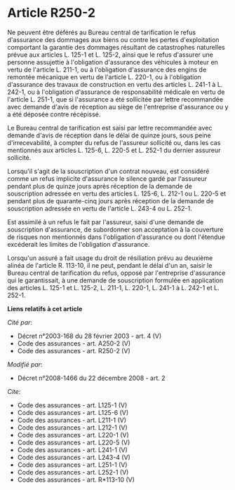 # Article R250-2

Ne peuvent être déférés au Bureau central de tarification le refus d'assurance des dommages aux biens ou contre les pertes
d'exploitation comportant la garantie des dommages résultant de catastrophes naturelles prévue aux articles L. 125-1 et L.
125-2, ainsi que le refus d'assurer une personne assujettie à l'obligation d'assurance des véhicules à moteur en vertu de
l'article L. 211-1, ou à l'obligation d'assurance des engins de remontée mécanique en vertu de l'article L. 220-1, ou à
l'obligation d'assurance des travaux de construction en vertu des articles L. 241-1 à L. 242-1, ou à l'obligation d'assurance
de responsabilité médicale en vertu de l'article L. 251-1, que si l'assurance a été sollicitée par lettre recommandée avec
demande d'avis de réception au siège de l'entreprise d'assurance ou y a été déposée contre récépissé. 

Le Bureau central de tarification est saisi par lettre recommandée avec demande d'avis de réception dans le délai de quinze
jours, sous peine d'irrecevabilité, à compter du refus de l'assureur sollicité ou, dans les cas mentionnés aux articles L.
125-6, L. 220-5 et L. 252-1 du dernier assureur sollicité. 

Lorsqu'il s'agit de la souscription d'un contrat nouveau, est considéré comme un refus implicite d'assurance le silence gardé
par l'assureur pendant plus de quinze jours après réception de la demande de souscription adressée en vertu des articles L.
125-6, L. 212-1 ou L. 220-5 et pendant plus de quarante-cinq jours après réception de la demande de souscription adressée en
vertu de l'article L. 243-4 ou L. 252-1. 

Est assimilé à un refus le fait par l'assureur, saisi d'une demande de souscription d'assurance, de subordonner son
acceptation à la couverture de risques non mentionnés dans l'obligation d'assurance ou dont l'étendue excéderait les limites
de l'obligation d'assurance. 

Lorsqu'un assuré a fait usage du droit de résiliation prévu au deuxième alinéa de l'article R. 113-10, il ne peut, pendant le
délai d'un an, saisir le Bureau central de tarification du refus, opposé par l'entreprise d'assurance qui le garantissait, à
une demande de souscription formulée en application des articles L. 125-1 et L. 125-2, L. 211-1, L. 220-1, L. 241-1 à L.
242-1 et L. 252-1.

**Liens relatifs à cet article**

_Cité par_:

  - Décret n°2003-168 du 28 février 2003 - art. 4 (V)
  - Code des assurances - art. A250-2 (V)
  - Code des assurances - art. R250-2 (V)

_Modifié par_:

  - Décret n°2008-1466 du 22 décembre 2008 - art. 2

_Cite_:

  - Code des assurances - art. L125-1 (V)
  - Code des assurances - art. L125-6 (V)
  - Code des assurances - art. L211-1 (V)
  - Code des assurances - art. L212-1 (V)
  - Code des assurances - art. L220-1 (V)
  - Code des assurances - art. L220-5 (V)
  - Code des assurances - art. L241-1 (V)
  - Code des assurances - art. L243-4 (V)
  - Code des assurances - art. L251-1 (V)
  - Code des assurances - art. L252-1 (V)
  - Code des assurances - art. R*113-10 (V)
